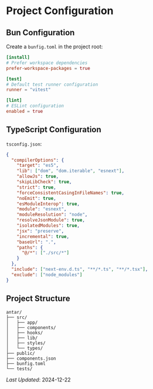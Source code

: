 # Project Configuration

## Bun Configuration
Create a `bunfig.toml` in the project root:
```toml
[install]
# Prefer workspace dependencies
prefer-workspace-packages = true

[test]
# Default test runner configuration
runner = "vitest"

[lint]
# ESLint configuration
enabled = true
```

## TypeScript Configuration
`tsconfig.json`:
```json
{
  "compilerOptions": {
    "target": "es5",
    "lib": ["dom", "dom.iterable", "esnext"],
    "allowJs": true,
    "skipLibCheck": true,
    "strict": true,
    "forceConsistentCasingInFileNames": true,
    "noEmit": true,
    "esModuleInterop": true,
    "module": "esnext",
    "moduleResolution": "node",
    "resolveJsonModule": true,
    "isolatedModules": true,
    "jsx": "preserve",
    "incremental": true,
    "baseUrl": ".",
    "paths": {
      "@/*": ["./src/*"]
    }
  },
  "include": ["next-env.d.ts", "**/*.ts", "**/*.tsx"],
  "exclude": ["node_modules"]
}
```

## Project Structure
```plaintext
antar/
├── src/
│   ├── app/
│   ├── components/
│   ├── hooks/
│   ├── lib/
│   ├── styles/
│   └── types/
├── public/
├── components.json
├── bunfig.toml
└── tests/
```

*Last Updated*: 2024-12-22
